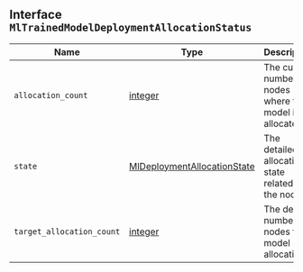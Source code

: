 ## Interface `MlTrainedModelDeploymentAllocationStatus`

| Name | Type | Description |
| - | - | - |
| `allocation_count` | [integer](./integer.md) | The current number of nodes where the model is allocated. |
| `state` | [MlDeploymentAllocationState](./MlDeploymentAllocationState.md) | The detailed allocation state related to the nodes. |
| `target_allocation_count` | [integer](./integer.md) | The desired number of nodes for model allocation. |
